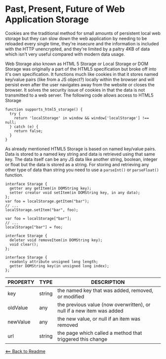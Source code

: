 # Past, Present, Future of Web Application Storage

Cookies are the traditional method for small amounts of persistent local web storage but they can slow down the web application by needing to be reloaded every single time, they're insecure and the information is included with the HTTP unencrypted, and they're limited by a paltry 4KB of data which isn't very useful compared with modern data usage. 

Web Storage also known as HTML 5 Storage or Local Storage or DOM Storage was originally a part of the HTML5 specification but broke off into it's own specification. It functions much like cookies in that it stores named key/value pairs (like from a JS object?) locally within the browser and will persist even after the user navigates away from the website or closes the browser. It solves the security issue of cookies in that the data is not transmitted to a web server. The following code allows access to HTML5 Storage

```JS
function supports_html5_storage() {
  try {
    return 'localStorage' in window && window['localStorage'] !== null;
  } catch (e) {
    return false;
  }
}
```

As already mentioned HTML5 Storage is based on named key/value pairs. Data is stored to a named key string and data is retrieved using that same key. The data itself can be any JS data like another string, boolean, integer or float but the data is stored as a string. For storing and retrieving any other type of data than string you need to use a `parseInt()` or `parseFloat()` function.

```JS
interface Storage {
  getter any getItem(in DOMString key);
  setter creator void setItem(in DOMString key, in any data);
};
var foo = localStorage.getItem("bar");
// ...
localStorage.setItem("bar", foo);

var foo = localStorage["bar"];
// ...
localStorage["bar"] = foo;

interface Storage {
  deleter void removeItem(in DOMString key);
  void clear();
};

interface Storage {
  readonly attribute unsigned long length;
  getter DOMString key(in unsigned long index);
};
```

PROPERTY | TYPE | DESCRIPTION
-|-|-
key | string | the named key that was added, removed, or modified
oldValue | any | the previous value (now overwritten), or null if a new item was added
newValue | any | the new value, or null if an item was removed
url | string | the page which called a method that triggered this change

[<== Back to Readme](README.md)
